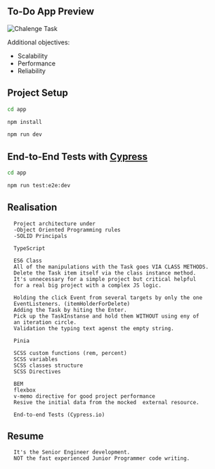 ## To-Do App Preview

![Chalenge Task](/src/assets/data/task.gif "Chalenge Task")

Additional objectives:
- Scalability
- Performance
- Reliability


## Project Setup

```sh
cd app

npm install

npm run dev
```


## End-to-End Tests with [Cypress](https://www.cypress.io/)

```sh
cd app

npm run test:e2e:dev
```

## Realisation

      Project architecture under
      -Object Oriented Programming rules
      -SOLID Principals

      TypeScript
      
      ES6 Class
      All of the manipulations with the Task goes VIA CLASS METHODS.
      Delete the Task item itself via the class instance method. 
      It's unnecessary for a simple project but critical helpful 
      for a real big project with a complex JS logic.
            
      Holding the click Event from several targets by only the one 
      EventListeners. (itemHolderForDelete)
      Adding the Task by hiting the Enter.
      Pick up the TaskInstanse and hold them WITHOUT using eny of 
      an iteration circle.
      Validation the typing text agenst the empty string.
      
      Pinia
      
      SCSS custom functions (rem, percent)
      SCSS variables
      SCSS classes structure
      SCSS Directives
      
      BEM
      flexbox
      v-memo directive for good project performance
      Resive the initial data from the mocked  external resource.
      
      End-to-end Tests (Cypress.io)


 ## Resume

      It's the Senior Engineer development. 
      NOT the fast experienced Junior Programmer code writing.
    


